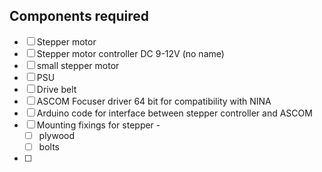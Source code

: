 
## Components required

- [ ] Stepper motor
- [ ] Stepper motor controller DC 9-12V (no name)
- [ ] small stepper motor
- [ ] PSU
- [ ] Drive belt
- [ ] ASCOM Focuser driver 64 bit for compatibility with NINA
- [ ] Arduino code for interface between stepper controller and ASCOM
- [ ] Mounting fixings for stepper - 
	- [ ] plywood 
	- [ ] bolts
- [ ] 
